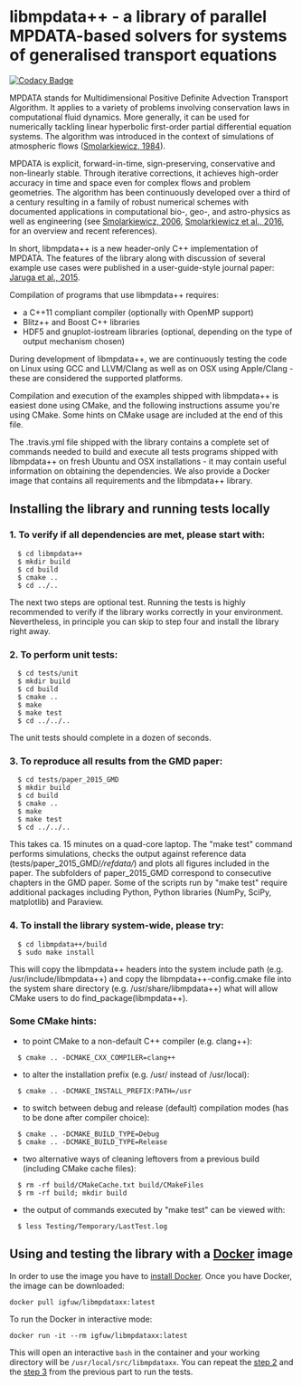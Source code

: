 libmpdata++ - a library of parallel MPDATA-based solvers for systems of generalised transport equations
=======================================================================

[![Codacy Badge](https://api.codacy.com/project/badge/Grade/c1be1645743a463b8ead70f111d2ba15)](https://app.codacy.com/app/igfuw/libmpdataxx?utm_source=github.com&utm_medium=referral&utm_content=igfuw/libmpdataxx&utm_campaign=badger)

MPDATA stands for Multidimensional Positive Definite Advection Transport Algorithm.
It applies to a variety of problems involving conservation laws in computational fluid dynamics.
More generally, it can be used for numerically tackling linear hyperbolic first-order
partial differential equation systems. The algorithm was introduced in the context of simulations of atmospheric flows
([Smolarkiewicz, 1984](http://doi.org/10.1016/0021-9991(84)90121-9)).

MPDATA is explicit, forward-in-time, sign-preserving, conservative and non-linearly stable.
Through iterative corrections, it achieves high-order accuracy in time and space even for complex flows and problem geometries.
The algorithm has been continuously developed over a third of a century
resulting in a family of robust numerical schemes with documented applications in computational bio-, geo-, and astro-physics as well as engineering
(see [Smolarkiewicz, 2006](http://doi.org/10.1002/fld.1071), [Smolarkiewicz et al., 2016](http://doi.org/10.1016/j.jcp.2016.06.048),
for an overview and recent references).

In short, libmpdata++ is a new header-only C++ implementation of MPDATA.
The features of the library along with discussion of several example
use cases were published in a user-guide-style journal paper:
[Jaruga et al., 2015](http://www.geosci-model-dev.net/8/1005/2015/).

Compilation of programs that use libmpdata++ requires:
- a C++11 compliant compiler (optionally with OpenMP support)
- Blitz++ and Boost C++ libraries
- HDF5 and gnuplot-iostream libraries
  (optional, depending on the type of output mechanism chosen)

During development of libmpdata++, we are continuously testing
the code on Linux using GCC and LLVM/Clang as well as on OSX
using Apple/Clang - these are considered the supported platforms.

Compilation and execution of the examples shipped with libmpdata++
is easiest done using CMake, and the following instructions assume
you're using CMake. Some hints on CMake usage are included at the
end of this file.

The .travis.yml file shipped with the library contains a complete
set of commands needed to build and execute all tests programs
shipped with libmpdata++ on fresh Ubuntu and OSX installations -
it may contain useful information on obtaining the dependencies.
We also provide a Docker image that contains all requirements
and the libmpdata++ library.

## Installing the library and running tests locally

### 1. To verify if all dependencies are met, please start with:
```
  $ cd libmpdata++
  $ mkdir build
  $ cd build
  $ cmake ..
  $ cd ../..
```
The next two steps are optional test. Running the tests is highly
recommended to verify if the library works correctly in your
environment. Nevertheless, in principle you can skip to step four
and install the library right away.

### 2. To perform unit tests:
```
  $ cd tests/unit
  $ mkdir build
  $ cd build
  $ cmake ..
  $ make
  $ make test
  $ cd ../../..
```
The unit tests should complete in a dozen of seconds.

### 3. To reproduce all results from the GMD paper:
```
  $ cd tests/paper_2015_GMD
  $ mkdir build
  $ cd build
  $ cmake ..
  $ make
  $ make test
  $ cd ../../..
```
This takes ca. 15 minutes on a quad-core laptop. The "make test"
command performs simulations, checks the output against reference
data (tests/paper_2015_GMD/*/refdata/*) and plots all figures
included in the paper. The subfolders of paper_2015_GMD correspond
to consecutive chapters in the GMD paper. Some of the scripts run
by "make test" require additional packages including Python, Python
libraries (NumPy, SciPy, matplotlib) and Paraview.

### 4. To install the library system-wide, please try:
```
  $ cd libmpdata++/build
  $ sudo make install
```
This will copy the libmpdata++ headers into the system include path
(e.g. /usr/include/libmpdata++) and copy the libmpdata++-config.cmake
file into the system share directory (e.g. /usr/share/libmpdata++)
what will allow CMake users to do find_package(libmpdata++).

### Some CMake hints:
- to point CMake to a non-default C++ compiler (e.g. clang++):
```
  $ cmake .. -DCMAKE_CXX_COMPILER=clang++
```
- to alter the installation prefix (e.g. /usr/ instead of /usr/local):
```
  $ cmake .. -DCMAKE_INSTALL_PREFIX:PATH=/usr
```
- to switch between debug and release (default) compilation modes
  (has to be done after compiler choice):
```
  $ cmake .. -DCMAKE_BUILD_TYPE=Debug
  $ cmake .. -DCMAKE_BUILD_TYPE=Release
```
- two alternative ways of cleaning leftovers from a previous build
  (including CMake cache files):
```
  $ rm -rf build/CMakeCache.txt build/CMakeFiles
  $ rm -rf build; mkdir build
```
- the output of commands executed by "make test" can be viewed with:
```
  $ less Testing/Temporary/LastTest.log
```

## Using and testing the library with a [Docker](https://docs.docker.com/) image

In order to use the image you have to [install Docker](https://docs.docker.com/install/).
Once you have Docker, the image can be downloaded:

```
docker pull igfuw/libmpdataxx:latest
```

To run the Docker in interactive mode:
```
docker run -it --rm igfuw/libmpdataxx:latest
```
This will open an interactive `bash` in the container
and your working directory will be `/usr/local/src/libmpdataxx`.
You can repeat the [step 2](#2-to-perform-unit-tests)
and the [step 3](#3-to-reproduce-all-results-from-the-gmd-paper) from the previous part to run the tests.
